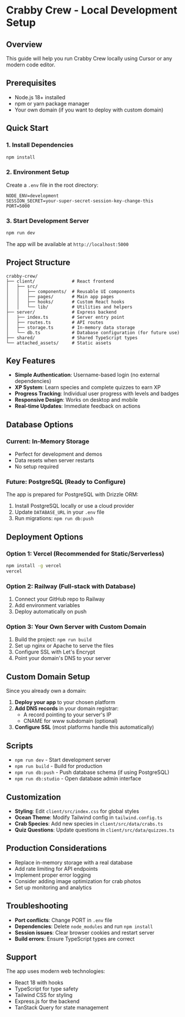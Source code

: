 # Crabby Crew - Local Development Setup

## Overview
This guide will help you run Crabby Crew locally using Cursor or any modern code editor.

## Prerequisites
- Node.js 18+ installed
- npm or yarn package manager
- Your own domain (if you want to deploy with custom domain)

## Quick Start

### 1. Install Dependencies
```bash
npm install
```

### 2. Environment Setup
Create a `.env` file in the root directory:
```env
NODE_ENV=development
SESSION_SECRET=your-super-secret-session-key-change-this
PORT=5000
```

### 3. Start Development Server
```bash
npm run dev
```

The app will be available at `http://localhost:5000`

## Project Structure
```
crabby-crew/
├── client/              # React frontend
│   ├── src/
│   │   ├── components/  # Reusable UI components
│   │   ├── pages/       # Main app pages
│   │   ├── hooks/       # Custom React hooks
│   │   └── lib/         # Utilities and helpers
├── server/              # Express backend
│   ├── index.ts         # Server entry point
│   ├── routes.ts        # API routes
│   ├── storage.ts       # In-memory data storage
│   └── db.ts            # Database configuration (for future use)
├── shared/              # Shared TypeScript types
└── attached_assets/     # Static assets
```

## Key Features
- **Simple Authentication**: Username-based login (no external dependencies)
- **XP System**: Learn species and complete quizzes to earn XP
- **Progress Tracking**: Individual user progress with levels and badges
- **Responsive Design**: Works on desktop and mobile
- **Real-time Updates**: Immediate feedback on actions

## Database Options

### Current: In-Memory Storage
- Perfect for development and demos
- Data resets when server restarts
- No setup required

### Future: PostgreSQL (Ready to Configure)
The app is prepared for PostgreSQL with Drizzle ORM:

1. Install PostgreSQL locally or use a cloud provider
2. Update `DATABASE_URL` in your `.env` file
3. Run migrations: `npm run db:push`

## Deployment Options

### Option 1: Vercel (Recommended for Static/Serverless)
```bash
npm install -g vercel
vercel
```

### Option 2: Railway (Full-stack with Database)
1. Connect your GitHub repo to Railway
2. Add environment variables
3. Deploy automatically on push

### Option 3: Your Own Server with Custom Domain
1. Build the project: `npm run build`
2. Set up nginx or Apache to serve the files
3. Configure SSL with Let's Encrypt
4. Point your domain's DNS to your server

## Custom Domain Setup
Since you already own a domain:

1. **Deploy your app** to your chosen platform
2. **Add DNS records** in your domain registrar:
   - A record pointing to your server's IP
   - CNAME for www subdomain (optional)
3. **Configure SSL** (most platforms handle this automatically)

## Scripts
- `npm run dev` - Start development server
- `npm run build` - Build for production
- `npm run db:push` - Push database schema (if using PostgreSQL)
- `npm run db:studio` - Open database admin interface

## Customization
- **Styling**: Edit `client/src/index.css` for global styles
- **Ocean Theme**: Modify Tailwind config in `tailwind.config.ts`
- **Crab Species**: Add new species in `client/src/data/crabs.ts`
- **Quiz Questions**: Update questions in `client/src/data/quizzes.ts`

## Production Considerations
- Replace in-memory storage with a real database
- Add rate limiting for API endpoints
- Implement proper error logging
- Consider adding image optimization for crab photos
- Set up monitoring and analytics

## Troubleshooting
- **Port conflicts**: Change PORT in `.env` file
- **Dependencies**: Delete `node_modules` and run `npm install`
- **Session issues**: Clear browser cookies and restart server
- **Build errors**: Ensure TypeScript types are correct

## Support
The app uses modern web technologies:
- React 18 with hooks
- TypeScript for type safety
- Tailwind CSS for styling
- Express.js for the backend
- TanStack Query for state management
